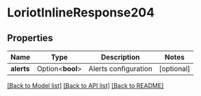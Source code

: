 # LoriotInlineResponse204

## Properties

Name | Type | Description | Notes
------------ | ------------- | ------------- | -------------
**alerts** | Option<**bool**> | Alerts configuration | [optional]

[[Back to Model list]](../README.md#documentation-for-models) [[Back to API list]](../README.md#documentation-for-api-endpoints) [[Back to README]](../README.md)


